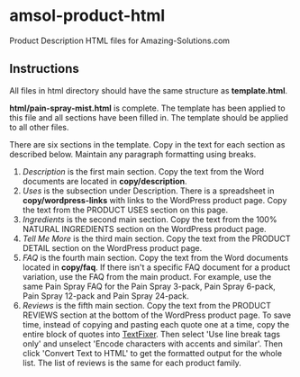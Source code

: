 # amsol-product-html
Product Description HTML files for Amazing-Solutions.com

## Instructions
All files in html directory should have the same structure as **template.html**. 

**html/pain-spray-mist.html** is complete. The template has been applied to this file and all sections have been filled in. 
The template should be applied to all other files.

There are six sections in the template. Copy in the text for each section as described below. Maintain any paragraph formatting using breaks.

1. *Description* is the first main section. Copy the text from the Word documents are located in **copy/description**. 
2. *Uses* is the subsection under Description. There is a spreadsheet in **copy/wordpress-links** with links to the WordPress product page. Copy the text from the PRODUCT USES section on this page.
3. *Ingredients* is the second main section. Copy the text from the 100% NATURAL INGREDIENTS section on the WordPress product page.
4. *Tell Me More* is the third main section. Copy the text from the PRODUCT DETAIL section on the WordPress product page. 
5. *FAQ* is the fourth main section. Copy the text from the Word documents located in **copy/faq**. If there isn't a specific FAQ document for a product variation, use the FAQ from the main product. For example, use the same Pain Spray FAQ for the Pain Spray 3-pack, Pain Spray 6-pack, Pain Spray 12-pack and Pain Spray 24-pack.
6. *Reviews* is the fifth main section. Copy the text from the PRODUCT REVIEWS section at the bottom of the WordPress product page. To save time, instead of copying and pasting each quote one at a time, copy the entire block of quotes into [TextFixer](https://www.textfixer.com/html/convert-text-html.php). Then select 'Use line break tags only' and unselect 'Encode characters with accents and similar'. Then click 'Convert Text to HTML' to get the formatted output for the whole list. The list of reviews is the same for each product family.
